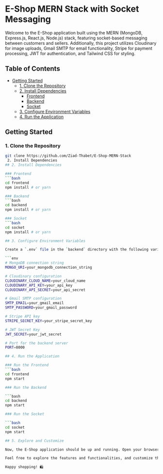 # E-Shop MERN Stack with Socket Messaging

Welcome to the E-Shop application built using the MERN (MongoDB, Express.js, React.js, Node.js) stack, featuring socket-based messaging between customers and sellers. Additionally, this project utilizes Cloudinary for image uploads, Gmail SMTP for email functionality, Stripe for payment processing, JWT for authentication, and Tailwind CSS for styling.

## Table of Contents
- [Getting Started](#getting-started)
  - [1. Clone the Repository](#1-clone-the-repository)
  - [2. Install Dependencies](#2-install-dependencies)
    - [Frontend](#frontend)
    - [Backend](#backend)
    - [Socket](#socket)
  - [3. Configure Environment Variables](#3-configure-environment-variables)
  - [4. Run the Application](#4-run-the-application)

## Getting Started

### 1. Clone the Repository
```bash
git clone https://github.com/Ziad-Thabet/E-Shop-MERN-Stack
 2. Install Dependencies
## 2. Install Dependencies

### Frontend
```bash
cd frontend
npm install # or yarn

### Backend
```bash
cd backend
npm install # or yarn

### Socket
```bash
cd socket
npm install # or yarn

## 3. Configure Environment Variables

Create a `.env` file in the `backend` directory with the following variables:

```env
# MongoDB connection string
MONGO_URI=your_mongodb_connection_string

# Cloudinary configuration
CLOUDINARY_CLOUD_NAME=your_cloud_name
CLOUDINARY_API_KEY=your_api_key
CLOUDINARY_API_SECRET=your_api_secret

# Gmail SMTP configuration
SMTP_EMAIL=your_gmail_email
SMTP_PASSWORD=your_gmail_password

# Stripe API key
STRIPE_SECRET_KEY=your_stripe_secret_key

# JWT Secret Key
JWT_SECRET=your_jwt_secret

# Port for the backend server
PORT=8000

## 4. Run the Application

### Run the Frontend
```bash
cd frontend
npm start

### Run the Backend

```bash
cd backend
npm start

### Run the Socket

```bash
cd socket
npm start

## 5. Explore and Customize

Now, the E-Shop application should be up and running. Open your browser and navigate to `http://localhost:3000` to access the application.

Feel free to explore the features and functionalities, and customize the application according to your needs. If you have any questions or encounter issues, please refer to the documentation or open an issue on the [GitHub repository](https://github.com/Ziad-Thabet/E-Shop-MERN-Stack).

Happy shopping! 🛍️
